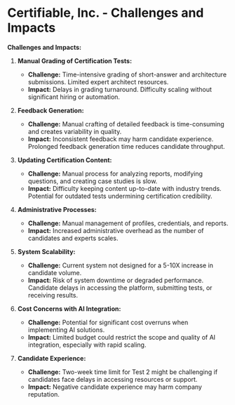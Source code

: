 # Certifiable, Inc. - Challenges and Impacts

**Challenges and Impacts:**

1. **Manual Grading of Certification Tests:**
    * **Challenge:** Time-intensive grading of short-answer and architecture submissions. Limited expert architect resources.
    * **Impact:** Delays in grading turnaround. Difficulty scaling without significant hiring or automation.

2. **Feedback Generation:**
    * **Challenge:** Manual crafting of detailed feedback is time-consuming and creates variability in quality.
    * **Impact:** Inconsistent feedback may harm candidate experience. Prolonged feedback generation time reduces candidate throughput.

3. **Updating Certification Content:**
    * **Challenge:** Manual process for analyzing reports, modifying questions, and creating case studies is slow.
    * **Impact:** Difficulty keeping content up-to-date with industry trends. Potential for outdated tests undermining certification credibility.

4. **Administrative Processes:**
    * **Challenge:** Manual management of profiles, credentials, and reports.
    * **Impact:** Increased administrative overhead as the number of candidates and experts scales.

5. **System Scalability:**
    * **Challenge:** Current system not designed for a 5-10X increase in candidate volume.
    * **Impact:** Risk of system downtime or degraded performance. Candidate delays in accessing the platform, submitting tests, or receiving results.

6. **Cost Concerns with AI Integration:**
    * **Challenge:** Potential for significant cost overruns when implementing AI solutions.
    * **Impact:** Limited budget could restrict the scope and quality of AI integration, especially with rapid scaling.

7. **Candidate Experience:**
    * **Challenge:** Two-week time limit for Test 2 might be challenging if candidates face delays in accessing resources or support.
    * **Impact:** Negative candidate experience may harm company reputation.